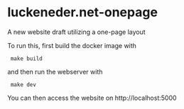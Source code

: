luckeneder.net-onepage
======================
A new website draft utilizing a one-page layout

To run this, first build the docker image with

     make build
  
and then run the webserver with

     make dev


You can then access the website on http://localhost:5000
